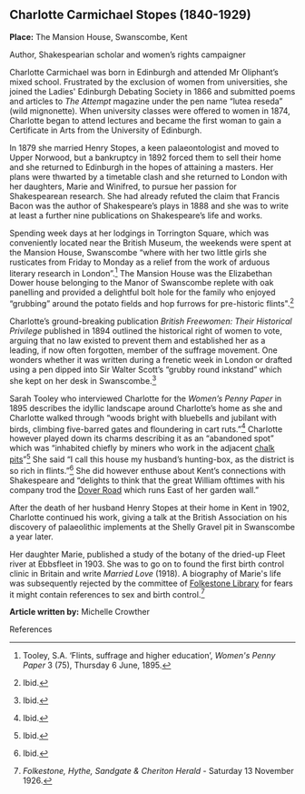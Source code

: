<param ve-config style="article">

## Charlotte Carmichael Stopes (1840-1929)

**Place:** The Mansion House, Swanscombe, Kent

Author, Shakespearian scholar and women’s rights campaigner

Charlotte Carmichael was born in Edinburgh and attended Mr Oliphant’s mixed school. Frustrated by the exclusion of women from universities, she joined the Ladies' Edinburgh Debating Society in 1866 and submitted poems and articles to _The Attempt_ magazine under the pen name “lutea reseda” (wild mignonette). When university classes were offered to women in 1874, Charlotte began to attend lectures and became the first woman to gain a Certificate in Arts from the University of Edinburgh.

In 1879 she married Henry Stopes, a keen palaeontologist and moved to Upper Norwood, but a bankruptcy in 1892 forced them to sell their home and she returned to Edinburgh in the hopes of attaining a masters. Her plans were thwarted by a timetable clash and she returned to London with her daughters, Marie and Winifred, to pursue her passion for Shakespearean research. She had already refuted the claim that Francis Bacon was the author of Shakespeare’s plays in 1888 and she was to write at least a further nine publications on Shakespeare’s life and works.

Spending week days at her lodgings in Torrington Square, which was conveniently located near the British Museum, the weekends were spent at the Mansion House, Swanscombe “where with her two little girls she rusticates from Friday to Monday as a relief from the work of arduous literary research in London”.[^ref1]  The Mansion House was the Elizabethan Dower house belonging to the Manor of Swanscombe replete with oak panelling and provided a delightful bolt hole for the family who enjoyed “grubbing” around the potato fields and hop furrows for pre-historic flints".[^ref2]  

Charlotte’s ground-breaking publication _British Freewomen: Their Historical Privilege_ published in 1894 outlined the historical right of women to vote, arguing that no law existed to prevent them and established her as a leading, if now often forgotten, member of the suffrage movement. One wonders whether it was written during a frenetic week in London or drafted using a pen dipped into Sir Walter Scott’s “grubby round inkstand” which she kept on her desk in Swanscombe.[^ref3] 

Sarah Tooley who interviewed Charlotte for the _Women’s Penny Paper_ in 1895 describes the idyllic landscape around Charlotte’s home as she and Charlotte walked through “woods bright with bluebells and jubilant with birds, climbing five-barred gates and floundering in cart ruts.”[^ref4] Charlotte however played down its charms describing it as an “abandoned spot” which was “inhabited chiefly by miners who work in the adjacent [chalk pits](/landscape/chalk-pits-stig)”[^ref5] She said “I call this house my husband’s hunting-box, as the district is so rich in flints.”[^ref6] She did however enthuse about Kent’s connections with Shakespeare and “delights to think that the great William ofttimes with his company trod the [Dover Road](/dickens/dover-road) which runs East of her garden wall.” 

After the death of her husband Henry Stopes at their home in Kent in 1902, Charlotte continued his work, giving a talk at the British Association on his discovery of palaeolithic implements at the Shelly Gravel pit in Swanscombe a year later. 

Her daughter Marie, published a study of the botany of the dried-up Fleet river at Ebbsfleet in 1903. She was to go on to found the first birth control clinic in Britain and write _Married Love_ (1918). A biography of Marie's life was subsequently rejected by the committee of [Folkestone Library](/19c/19c-folkestone-free-library) for fears it might contain references to sex and birth control.[^ref7]   



**Article written by:** Michelle Crowther

References

[^ref1]: Tooley, S.A. ‘Flints, suffrage and higher education’, _Women's Penny Paper_ 3 (75), Thursday 6 June, 1895.
[^ref2]: Ibid.
[^ref3]: Ibid.
[^ref4]: Ibid.
[^ref5]: Ibid.
[^ref6]: Ibid.
[^ref7]: _Folkestone, Hythe, Sandgate & Cheriton Herald_ - Saturday 13 November 1926.


